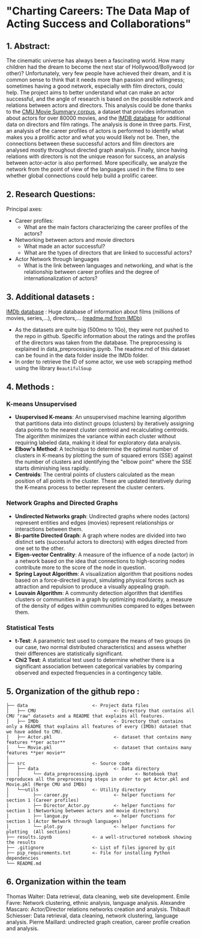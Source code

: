 # "Charting Careers: The Data Map of Acting Success and Collaborations"

## 1. Abstract: 
The cinematic universe has always been a fascinating world. How many children had the dream to become the next star of Hollywood/Bollywood (or other)? Unfortunately, very few people have achieved their dream, and it is common sense to think that it needs more than passion and willingness; sometimes having a good network, especially with film directors, could help. The project aims to better understand what can make an actor successful, and the angle of research is based on the possible network and relations between actors and directors. This analysis could be done thanks to the [CMU Movie Summary corpus](http://www.cs.cmu.edu/~ark/personas/), a dataset that provides information about actors for over 80000 movies, and the [IMDB database](https://datasets.imdbws.com) for additional data on directors and film ratings. The analysis is done in three parts. First, an analysis of the career profiles of actors is performed to identify what makes you a prolific actor and what you would likely not be. Then, the connections between these successful actors and film directors are analysed mostly throughout directed graph analysis. Finally, since having relations with directors is not the unique reason for success, an analysis between actor-actor is also performed. More specifically, we analyze the network from the point of view of the languages used in the films to see whether global connections could help build a prolific career.

## 2. Research Questions: 
Principal axes:
* Career profiles:
    * What are the main factors characterizing the career profiles of the actors?
* Networking between actors and movie directors
    * What made an actor successful?
    * What are the types of directors that are linked to successful actors?
* Actor Network through languages
    * What is the link between languages and networking, and what is the relationship between career profiles and the degree of internationalization of actors?

## 3. Additional datasets : 
[IMDb database](https://datasets.imdbws.com) : Huge database of information about films (millions of movies, series,...), directors,... [(readme.md from IMDb)](https://developer.imdb.com/non-commercial-datasets/)
* As the datasets are quite big (500mo to 1Go), they were not pushed to the repo in github. Specific information about the ratings and the profiles of the directors was taken from the database. The preprocessing is explained in data_preprocessing.ipynb. The readme.md of this dataset can be found in the data folder inside the IMDb folder.
* In order to retrieve the ID of some actor, we use web scrapping method using the library `BeautifulSoup`

## 4. Methods :

### K-means Unsupervised
- **Usupervised K-means**: An unsupervised machine learning algorithm that partitions data into distinct groups (clusters) by iteratively assigning data points to the nearest cluster centroid and recalculating centroids. The algorithm minimizes the variance within each cluster without requiring labeled data, making it ideal for exploratory data analysis.
- **Elbow's Method**: A technique to determine the optimal number of clusters in K-means by plotting the sum of squared errors (SSE) against the number of clusters and identifying the "elbow point" where the SSE starts diminishing less rapidly.
- **Centroids**: The central points of clusters calculated as the mean position of all points in the cluster. These are updated iteratively during the K-means process to better represent the cluster centers.

### Network Graphs and Directed Graphs
- **Undirected Networks graph**: Undirected graphs where nodes (actors) represent entities and edges (movies) represent relationships or interactions between them.
- **Bi-partite Directed Graph**: A graph where nodes are divided into two distinct sets (successful actors to directors) with edges directed from one set to the other.
- **Eigen-vector Centrality**: A measure of the influence of a node (actor) in a network based on the idea that connections to high-scoring nodes contribute more to the score of the node in question.
- **Spring Layout Algorithm**: A visualization algorithm that positions nodes based on a force-directed layout, simulating physical forces such as attraction and repulsion to produce a visually appealing graph.
- **Louvain Algorithm**: A community detection algorithm that identifies clusters or communities in a graph by optimizing modularity, a measure of the density of edges within communities compared to edges between them.

### Statistical Tests
- **t-Test**: A parametric test used to compare the means of two groups (in our case, two normal distributed characteristics) and assess whether their differences are statistically significant.
- **Chi2 Test**: A statistical test used to determine whether there is a significant association between categorical variables by comparing observed and expected frequencies in a contingency table.


## 5. Organization of the github repo : 

```
├── data                        <- Project data files
│   ├── CMU                             <- Directory that contains all CMU "raw" datasets and a README that explains all features.
│   ├── IMDb                            <- Directory that contains only a README that explains all features of every (IMDb) dataset that we have added to CMU.
│   ├── Actor.pkl                       <- dataset that contains many features **per actor**
│   └── Movie.pkl                       <- dataset that contains many features **per movie**
│
├── src                         <- Source code
│   ├── data                            <- Data directory
│   │     └── data_preprocessing.ipynb          <- Notebook that reproduces all the preprocessing steps in order to get Actor.pkl and Movie.pkl (Merge CMU and IMDb)
│   └──utils                    <- Utility directory
│         ├── career.py                 <- helper functions for section 1 (Career profiles)
│         ├── Director_Actor.py         <- helper functions for section 1 (Networking between actors and movie directors)
│         ├── langue.py                 <- helper functions for section 1 (Actor Network through languages)
│         └── plot.py                   <- helper functions for plotting  (All sections)
├── results.ipynb               <- a well-structured notebook showing the results
├── .gitignore                  <- List of files ignored by git
├── pip_requirements.txt        <- File for installing Python dependencies
└── README.md
```


## 6. Organization within the team 
Thomas Walter: Data retrieval, data cleaning, web site development. 
Emile Favre: Network clustering, ethnic analysis, language analysis. 
Alexandre Mascaro: Actor/Director relations networks creation and analysis.
Thibault Schiesser: Data retrieval, data cleaning, network clustering, language analysis. 
Pierre Maillard: undirected graph creation, career profile creation and analysis.

